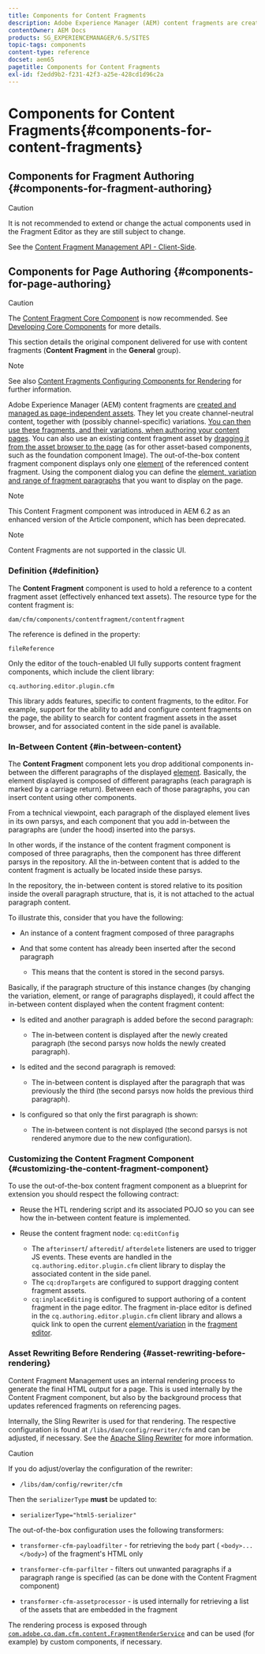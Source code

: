 ```yaml
---
title: Components for Content Fragments
description: Adobe Experience Manager (AEM) content fragments are created and managed as page-independent assets
contentOwner: AEM Docs
products: SG_EXPERIENCEMANAGER/6.5/SITES
topic-tags: components
content-type: reference
docset: aem65
pagetitle: Components for Content Fragments
exl-id: f2edd9b2-f231-42f3-a25e-428cd1d96c2a
---
```

# Components for Content Fragments{#components-for-content-fragments}

## Components for Fragment Authoring {#components-for-fragment-authoring}

>[!CAUTION]
>
>It is not recommended to extend or change the actual components used in the Fragment Editor as they are still subject to change.

See the [Content Fragment Management API - Client-Side](/help/sites-developing/customizing-content-fragments.md#the-content-fragment-management-api-client-side).

## Components for Page Authoring {#components-for-page-authoring}

>[!CAUTION]
>
>The [Content Fragment Core Component](https://experienceleague.adobe.com/docs/experience-manager-core-components/using/wcm-components/content-fragment-component.html) is now recommended. See [Developing Core Components](https://experienceleague.adobe.com/docs/experience-manager-core-components/using/developing/overview.html) for more details.
>
>This section details the original component delivered for use with content fragments (**Content Fragment** in the **General** group).

>[!NOTE]
>
>See also [Content Fragments Configuring Components for Rendering](/help/sites-developing/content-fragments-config-components-rendering.md) for further information.

Adobe Experience Manager (AEM) content fragments are [created and managed as page-independent assets](/help/assets/content-fragments/content-fragments.md). They let you create channel-neutral content, together with (possibly channel-specific) variations. [You can then use these fragments, and their variations, when authoring your content pages](/help/sites-authoring/content-fragments.md). You can also use an existing content fragment asset by [dragging it from the asset browser to the page](/help/sites-authoring/content-fragments.md#adding-a-content-fragment-to-your-page) (as for other asset-based components, such as the foundation component Image). The out-of-the-box content fragment component displays only one [element](/help/assets/content-fragments/content-fragments.md#constituent-parts-of-a-content-fragment) of the referenced content fragment. Using the component dialog you can define the [element, variation and range of fragment paragraphs](/help/assets/content-fragments/content-fragments.md#constituent-parts-of-a-content-fragment) that you want to display on the page.

>[!NOTE]
>
>This Content Fragment component was introduced in AEM 6.2 as an enhanced version of the Article component, which has been deprecated.

>[!NOTE]
>
>Content Fragments are not supported in the classic UI.

### Definition {#definition}

The **Content Fragment** component is used to hold a reference to a content fragment asset (effectively enhanced text assets). The resource type for the content fragment is:

`dam/cfm/components/contentfragment/contentfragment`

The reference is defined in the property:

`fileReference`

Only the editor of the touch-enabled UI fully supports content fragment components, which include the client library:

`cq.authoring.editor.plugin.cfm`

This library adds features, specific to content fragments, to the editor. For example, support for the ability to add and configure content fragments on the page, the ability to search for content fragment assets in the asset browser, and for associated content in the side panel is available.

### In-Between Content {#in-between-content}

The **Content Fragmen**t component lets you drop additional components in-between the different paragraphs of the displayed [element](/help/assets/content-fragments/content-fragments.md#constituent-parts-of-a-content-fragment). Basically, the element displayed is composed of different paragraphs (each paragraph is marked by a carriage return). Between each of those paragraphs, you can insert content using other components.

From a technical viewpoint, each paragraph of the displayed element lives in its own parsys, and each component that you add in-between the paragraphs are (under the hood) inserted into the parsys.

In other words, if the instance of the content fragment component is composed of three paragraphs, then the component has three different parsys in the repository. All the in-between content that is added to the content fragment is actually be located inside these parsys.

In the repository, the in-between content is stored relative to its position inside the overall paragraph structure, that is, it is not attached to the actual paragraph content.

To illustrate this, consider that you have the following:

* An instance of a content fragment composed of three paragraphs
* And that some content has already been inserted after the second paragraph

  * This means that the content is stored in the second parsys.

Basically, if the paragraph structure of this instance changes (by changing the variation, element, or range of paragraphs displayed), it could affect the in-between content displayed when the content fragment content:

* Is edited and another paragraph is added before the second paragraph:

  * The in-between content is displayed after the newly created paragraph (the second parsys now holds the newly created paragraph).

* Is edited and the second paragraph is removed:

  * The in-between content is displayed after the paragraph that was previously the third (the second parsys now holds the previous third paragraph).

* Is configured so that only the first paragraph is shown:

  * The in-between content is not displayed (the second parsys is not rendered anymore due to the new configuration).

### Customizing the Content Fragment Component {#customizing-the-content-fragment-component}

To use the out-of-the-box content fragment component as a blueprint for extension you should respect the following contract:

* Reuse the HTL rendering script and its associated POJO so you can see how the in-between content feature is implemented.
* Reuse the content fragment node: `cq:editConfig`

  * The `afterinsert`/ `afteredit`/ `afterdelete` listeners are used to trigger JS events. These events are handled in the `cq.authoring.editor.plugin.cfm` client library to display the associated content in the side panel.
  * The `cq:dropTargets` are configured to support dragging content fragment assets.
  * `cq:inplaceEditing` is configured to support authoring of a content fragment in the page editor. The fragment in-place editor is defined in the `cq.authoring.editor.plugin.cfm` client library and allows a quick link to open the current [element/variation](/help/assets/content-fragments/content-fragments.md#constituent-parts-of-a-content-fragment) in the [fragment editor](/help/assets/content-fragments/content-fragments-variations.md).

### Asset Rewriting Before Rendering {#asset-rewriting-before-rendering}

Content Fragment Management uses an internal rendering process to generate the final HTML output for a page. This is used internally by the Content Fragment component, but also by the background process that updates referenced fragments on referencing pages.

Internally, the Sling Rewriter is used for that rendering. The respective configuration is found at `/libs/dam/config/rewriter/cfm` and can be adjusted, if necessary. See the [Apache Sling Rewriter](https://sling.apache.org/documentation/bundles/output-rewriting-pipelines-org-apache-sling-rewriter.html) for more information.

>[!CAUTION]
>
>If you do adjust/overlay the configuration of the rewriter:
>
>* `/libs/dam/config/rewriter/cfm` 
>
>Then the `serializerType` **must** be updated to:
>
>* `serializerType="html5-serializer"`

The out-of-the-box configuration uses the following transformers:

* `transformer-cfm-payloadfilter` - for retrieving the `body` part ( `<body>...</body>`) of the fragment's HTML only

* `transformer-cfm-parfilter` - filters out unwanted paragraphs if a paragraph range is specified (as can be done with the Content Fragment component)
* `transformer-cfm-assetprocessor` - is used internally for retrieving a list of the assets that are embedded in the fragment

The rendering process is exposed through [`com.adobe.cq.dam.cfm.content.FragmentRenderService`](https://developer.adobe.com/experience-manager/reference-materials/6-5/javadoc/com/adobe/cq/dam/cfm/ContentFragment.html) and can be used (for example) by custom components, if necessary.
